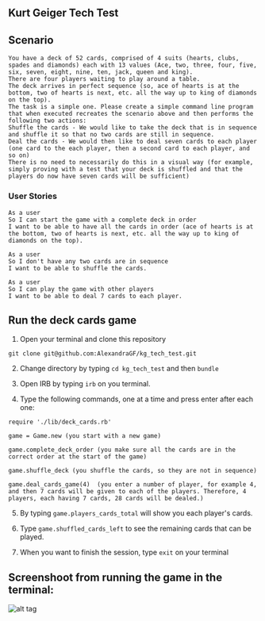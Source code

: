 ## Kurt Geiger Tech Test

## Scenario

```
You have a deck of 52 cards, comprised of 4 suits (hearts, clubs, spades and diamonds) each with 13 values (Ace, two, three, four, five, six, seven, eight, nine, ten, jack, queen and king).
There are four players waiting to play around a table.
The deck arrives in perfect sequence (so, ace of hearts is at the bottom, two of hearts is next, etc. all the way up to king of diamonds on the top).
The task is a simple one. Please create a simple command line program that when executed recreates the scenario above and then performs the following two actions:
Shuffle the cards - We would like to take the deck that is in sequence and shuffle it so that no two cards are still in sequence.
Deal the cards - We would then like to deal seven cards to each player (one card to the each player, then a second card to each player, and so on)
There is no need to necessarily do this in a visual way (for example, simply proving with a test that your deck is shuffled and that the players do now have seven cards will be sufficient)
```

### User Stories

```
As a user
So I can start the game with a complete deck in order
I want to be able to have all the cards in order (ace of hearts is at the bottom, two of hearts is next, etc. all the way up to king of diamonds on the top).
```
```
As a user
So I don't have any two cards are in sequence
I want to be able to shuffle the cards.
```
```
As a user
So I can play the game with other players
I want to be able to deal 7 cards to each player.
```

## Run the deck cards game

1. Open your terminal and clone this repository
```
git clone git@github.com:AlexandraGF/kg_tech_test.git
```

2. Change directory by typing ```cd kg_tech_test``` and then  ``` bundle ```

3. Open IRB by typing ```irb``` on you terminal.

4. Type the following commands, one at a time and press enter after each one:
```
require './lib/deck_cards.rb'
```
```
game = Game.new (you start with a new game)
```
```
game.complete_deck_order (you make sure all the cards are in the correct order at the start of the game)
```
```
game.shuffle_deck (you shuffle the cards, so they are not in sequence)
```
```
game.deal_cards_game(4)  (you enter a number of player, for example 4, and then 7 cards will be given to each of the players. Therefore, 4 players, each having 7 cards, 28 cards will be dealed.)
```
5. By typing ``` game.players_cards_total ``` will show you each player's cards.

6. Type ``` game.shuffled_cards_left ``` to see the remaining cards that can be played.

7. When you want to finish the session, type ```exit``` on your terminal

## Screenshoot from running the game in the terminal:

![alt tag]()
